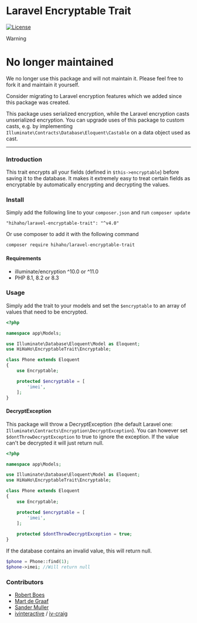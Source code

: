 Laravel Encryptable Trait
=========================

[![License](https://poser.pugx.org/hihaho/laravel-encryptable-trait/license)](https://packagist.org/packages/hihaho/laravel-encryptable-trait)

> [!WARNING]
># No longer maintained
>We no longer use this package and will not maintain it. Please feel free to fork it and maintain it yourself.
>
>Consider migrating to Laravel encryption features which we added since this package was created.
>
>This package uses serialized encryption, while the Laravel encryption casts unserialized encryption.
>You can upgrade uses of this package to custom casts, e.g. by implementing `Illuminate\Contracts\Database\Eloquent\Castable` on a data object used as cast.

-----

### Introduction

This trait encrypts all your fields (defined in `$this->encryptable`) before saving it to the database.
It makes it extremely easy to treat certain fields as encryptable by automatically encrypting and decrypting the values.

### Install

Simply add the following line to your ```composer.json``` and run ```composer update```
```
"hihaho/laravel-encryptable-trait": "^v4.0"
```
Or use composer to add it with the following command
```bash
composer require hihaho/laravel-encryptable-trait
```

#### Requirements
- illuminate/encryption ^10.0 or ^11.0
- PHP 8.1, 8.2 or 8.3

### Usage
Simply add the trait to your models and set the ```$encryptable``` to an array of values that need to be encrypted.

```php
<?php

namespace app\Models;

use Illuminate\Database\Eloquent\Model as Eloquent;
use HiHaHo\EncryptableTrait\Encryptable;

class Phone extends Eloquent
{
    use Encryptable;

    protected $encryptable = [
        'imei',
    ];
}
```

#### DecryptException
This package will throw a DecryptException (the default Laravel one: ```Illuminate\Contracts\Encryption\DecryptException```).
You can however set ```$dontThrowDecryptException``` to true to ignore the exception. 
If the value can't be decrypted it will just return null.

```php
<?php

namespace app\Models;

use Illuminate\Database\Eloquent\Model as Eloquent;
use HiHaHo\EncryptableTrait\Encryptable;

class Phone extends Eloquent
{
    use Encryptable;

    protected $encryptable = [
        'imei',
    ];
    
    protected $dontThrowDecryptException = true;
}
```

If the database contains an invalid value, this will return null.

````php
$phone = Phone::find(1);
$phone->imei; //Will return null
````

### Contributors
- [Robert Boes](https://github.com/robertboes)
- [Mart de Graaf](https://github.com/martdegraaf)
- [Sander Muller](https://github.com/SanderMuller)
- [ivinteractive](https://github.com/ivinteractive) / [iv-craig](https://github.com/iv-craig)
